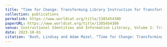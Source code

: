 ```yaml
---
title: "Time for Change: Transforming Library Instruction for Transformative Learning"
collection: publications
permalink: https://www.worldcat.org/title/1385454380
paperURL: https://www.worldcat.org/title/1385454380
venue: Instructional Identities and Information Literacy, Volume 2: Transforming Our Programs, Institutions, and Profession
date: 2023-10-01
citation: 'Bush, Lindsay and Adam Mazel. “Time for Change: Transforming Library Instruction for Transformative Learning.” <i>Instructional Identities and Information Literacy, Volume 2: Transforming Our Programs, Institutions, and Profession.</i> Ed. Amanda Hess. ACRL, 2023.'
---
```

